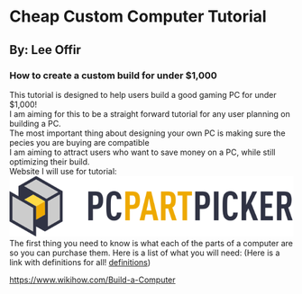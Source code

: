 # Cheap Custom Computer Tutorial
## By: Lee Offir
### How to create a custom build for under $1,000</br>
This tutorial is designed to help users build a good gaming PC for under $1,000!</br>
I am aiming for this to be a straight forward tutorial for any user planning on building a PC. </br>
The most important thing about designing your own PC is making sure the pecies you are buying are compatible</br>
I am aiming to attract users who want to save money on a PC, while still optimizing their build. </br>
Website I will use for tutorial:</br>
[![PC Part Picker](https://github.com/leeoffir/CustomComputerTutorial/blob/master/PCPARTPICKER.png)](https://pcpartpicker.com)</br>
The first thing you need to know is what each of the parts of a computer are so you can purchase them. Here is a list of what you will need: (Here is a link with definitions for all! [definitions](https://www.pcgamer.com/the-visual-pc-parts-guide/))  </br>


https://www.wikihow.com/Build-a-Computer

